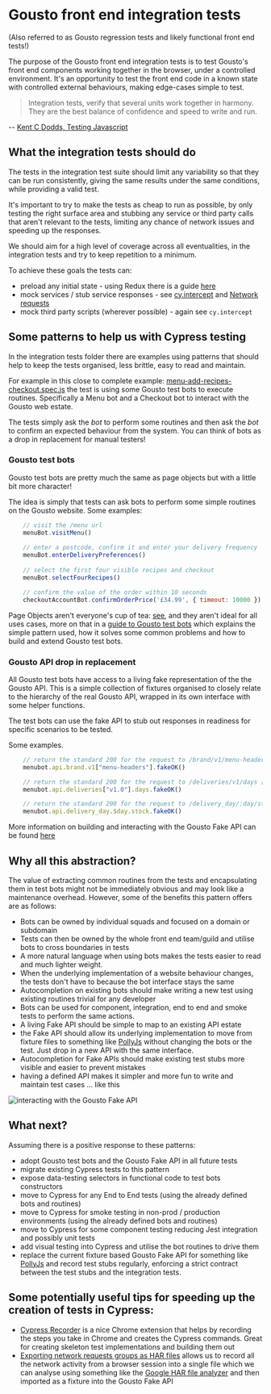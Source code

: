 # Gousto front end integration tests

(Also referred to as Gousto regression tests and likely functional front end tests!)

The purpose of the Gousto front end integration tests is to test Gousto's front end components working together in the browser, under a controlled environment.
It's an opportunity to test the front end code in a known state with controlled external behaviours, making edge-cases simple to test.

> Integration tests, verify that several units work together in harmony. They are the best balance of confidence and speed to write and run.
 
-- [Kent C Dodds, Testing Javascript](https://testingjavascript.com/)

## What the integration tests should do
The tests in the integration test suite should limit any variability so that they can be run consistently, giving the same results under the same conditions, while providing a valid test. 

It's important to try to make the tests as cheap to run as possible, by only testing the right surface area and stubbing any service or third party calls that aren't relevant to the tests, limiting any chance of network issues and speeding up the responses.

We should aim for a high level of coverage across all eventualities, in the integration tests and try to keep repetition to a minimum. 

To achieve these goals the tests can:
 - preload any initial state - using Redux there is a guide [here](https://www.cypress.io/blog/2018/11/14/testing-redux-store/)
 - mock services / stub service responses - see [cy.intercept](https://docs.cypress.io/api/commands/intercept) and [Network requests](https://docs.cypress.io/guides/guides/network-requests)
 - mock third party scripts (wherever possible) - again see `cy.intercept`

## Some patterns to help us with Cypress testing

In the integration tests folder there are examples using patterns that should help to keep the tests organised, less brittle, easy to read and maintain.

For example in this close to complete example: [menu-add-recipes-checkout.spec.js](./menu-add-recipes-checkout.spec.js) the test is using some Gousto test bots to execute routines. Specifically a Menu bot and a Checkout bot to interact with the Gousto web estate. 

The tests simply ask the *bot* to perform some routines and then ask the *bot* to confirm an expected behaviour from the system. You can think of bots as a drop in replacement for manual testers!

### Gousto test bots
Gousto test bots are pretty much the same as page objects but with a little bit more character!

The idea is simply that tests can ask bots to perform some simple routines on the Gousto website. Some examples: 

```JavaScript
    // visit the /menu url
    menuBot.visitMenu() 
    
    // enter a postcode, confirm it and enter your delivery frequency
    menuBot.enterDeliveryPreferences() 
    
    // select the first four visible recipes and checkout
    menuBot.selectFourRecipes() 

    // confirm the value of the order within 10 seconds
    checkoutAccountBot.confirmOrderPrice('£34.99', { timeout: 10000 })
```

Page Objects aren't everyone's cup of tea: [see](https://www.cypress.io/blog/2019/01/03/stop-using-page-objects-and-start-using-app-actions/), and they aren't ideal for all uses cases, more on that in a [guide to Gousto test bots](../bots/GOUSTO-TESTS-BOTS.md) which explains the simple pattern used, how it solves some common problems and how to build and extend Gousto test bots. 

### Gousto API drop in replacement

All Gousto test bots have access to a living fake representation of the the Gousto API. This is a simple collection of fixtures organised to closely relate to the hierarchy of the real Gousto API, wrapped in its own interface with some helper functions. 

The test bots can use the fake API to stub out responses in readiness for specific scenarios to be tested. 

Some examples.

```JavaScript
    // return the standard 200 for the request to /brand/v1/menu-headers [GET]
    menubot.api.brand.v1["menu-headers"].fakeOK()

    // return the standard 200 for the request to /deliveries/v1/days [GET]
    menubot.api.deliveries["v1.0"].days.fakeOK()

    // return the standard 200 for the request to /delivery_day/:day/stock [GET]
    menubot.api.delivery_day.$day.stock.fakeOK()
```

More information on building and interacting with the Gousto Fake API can be found [here](../fixtures/api/GOUSTO-FAKE-API.md)

## Why all this abstraction?

The value of extracting common routines from the tests and encapsulating them in test bots might not be immediately obvious and may look like a maintenance overhead. However, some of the benefits this pattern offers are as follows:

- Bots can be owned by individual squads and focused on a domain or subdomain
- Tests can then be owned by the whole front end team/guild and utilise bots to cross boundaries in tests
- A more natural language when using bots makes the tests easier to read and much lighter weight.
- When the underlying implementation of a website behaviour changes, the tests don't have to because the bot interface stays the same 
- Autocompletion on existing bots should make writing a new test using existing routines trivial for any developer
- Bots can be used for component, integration, end to end and smoke tests to perform the same actions.
- A living Fake API should be simple to map to an existing API estate 
- the Fake API should allow its underlying implementation to move from fixture files to something like [PollyJs](https://netflix.github.io/pollyjs/#/) without changing the bots or the test. Just drop in a new API with the same interface. 
- Autocompletion for Fake APIs should make existing test stubs more visible and easier to prevent mistakes
- having a defined API makes it simpler and more fun to write and maintain test cases ... like this

![interacting with the Gousto Fake API](../docs/assets/gousto-api-completion.gif)

## What next?
Assuming there is a positive response to these patterns:

- adopt Gousto test bots and the Gousto Fake API in all future tests
- migrate existing Cypress tests to this pattern
- expose data-testing selectors in functional code to test bots constructors 
- move to Cypress for any End to End tests (using the already defined bots and routines)
- move to Cypress for smoke testing in non-prod / production environments (using the already defined bots and routines)
- move to Cypress for some component testing reducing Jest integration and possibly unit tests
- add visual testing into Cypress and utilise the bot routines to drive them
- replace the current fixture based Gousto Fake API for something like [PollyJs](https://netflix.github.io/pollyjs/#/) and record test stubs regularly, enforcing a strict contract between the test stubs and the integration tests. 

## Some potentially useful tips for speeding up the creation of tests in Cypress: 

- [Cypress Recorder](https://github.com/KabaLabs/Cypress-Recorder) is a nice Chrome extension that helps by recording the steps you take in Chrome and creates the Cypress commands. Great for creating skeleton test implementations and building them out
- [Exporting network requests groups as HAR files](https://developer.chrome.com/docs/devtools/network/reference/#export) allows us to record all the network activity from a browser session into a single file which we can analyse using something like the [Google HAR file analyzer](https://toolbox.googleapps.com/apps/har_analyzer/) and then imported as a fixture into the Gousto Fake API
